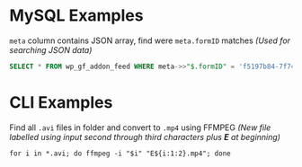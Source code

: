 # MySQL Examples
`meta` column contains JSON array, find were `meta.formID` matches
*(Used for searching JSON data)*
```sql
SELECT * FROM wp_gf_addon_feed WHERE meta->>"$.formID" = 'f5197b84-7f74-4545-b4a7-128e4fb382c1'
```

# CLI Examples
Find all `.avi` files in folder and convert to `.mp4` using FFMPEG
*(New file labelled using input second through third characters plus **E** at beginning)*
```console
for i in *.avi; do ffmpeg -i "$i" "E${i:1:2}.mp4"; done
```

